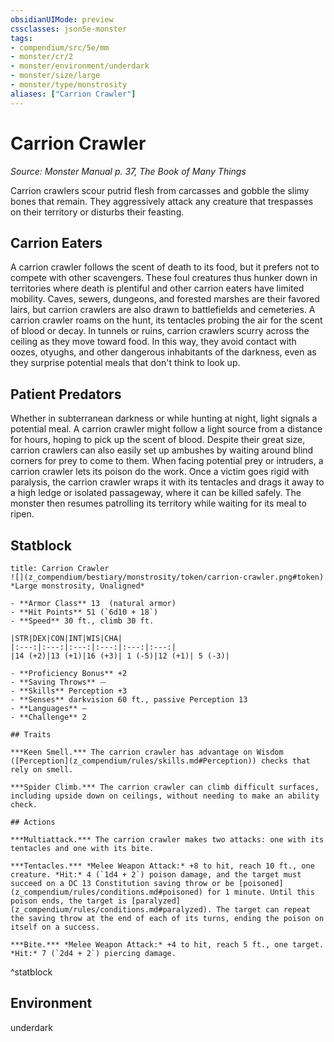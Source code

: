 ```yaml
---
obsidianUIMode: preview
cssclasses: json5e-monster
tags:
- compendium/src/5e/mm
- monster/cr/2
- monster/environment/underdark
- monster/size/large
- monster/type/monstrosity
aliases: ["Carrion Crawler"]
---
```

# Carrion Crawler
*Source: Monster Manual p. 37, The Book of Many Things*  

Carrion crawlers scour putrid flesh from carcasses and gobble the slimy bones that remain. They aggressively attack any creature that trespasses on their territory or disturbs their feasting.

## Carrion Eaters

A carrion crawler follows the scent of death to its food, but it prefers not to compete with other scavengers. These foul creatures thus hunker down in territories where death is plentiful and other carrion eaters have limited mobility. Caves, sewers, dungeons, and forested marshes are their favored lairs, but carrion crawlers are also drawn to battlefields and cemeteries. A carrion crawler roams on the hunt, its tentacles probing the air for the scent of blood or decay. In tunnels or ruins, carrion crawlers scurry across the ceiling as they move toward food. In this way, they avoid contact with oozes, otyughs, and other dangerous inhabitants of the darkness, even as they surprise potential meals that don't think to look up.

## Patient Predators

Whether in subterranean darkness or while hunting at night, light signals a potential meal. A carrion crawler might follow a light source from a distance for hours, hoping to pick up the scent of blood. Despite their great size, carrion crawlers can also easily set up ambushes by waiting around blind corners for prey to come to them. When facing potential prey or intruders, a carrion crawler lets its poison do the work. Once a victim goes rigid with paralysis, the carrion crawler wraps it with its tentacles and drags it away to a high ledge or isolated passageway, where it can be killed safely. The monster then resumes patrolling its territory while waiting for its meal to ripen.

## Statblock

```ad-statblock
title: Carrion Crawler
![](z_compendium/bestiary/monstrosity/token/carrion-crawler.png#token)
*Large monstrosity, Unaligned*

- **Armor Class** 13  (natural armor)
- **Hit Points** 51 (`6d10 + 18`)
- **Speed** 30 ft., climb 30 ft.

|STR|DEX|CON|INT|WIS|CHA|
|:---:|:---:|:---:|:---:|:---:|:---:|
|14 (+2)|13 (+1)|16 (+3)| 1 (-5)|12 (+1)| 5 (-3)|

- **Proficiency Bonus** +2
- **Saving Throws** ⏤
- **Skills** Perception +3
- **Senses** darkvision 60 ft., passive Perception 13
- **Languages** —
- **Challenge** 2

## Traits

***Keen Smell.*** The carrion crawler has advantage on Wisdom ([Perception](z_compendium/rules/skills.md#Perception)) checks that rely on smell.

***Spider Climb.*** The carrion crawler can climb difficult surfaces, including upside down on ceilings, without needing to make an ability check.

## Actions

***Multiattack.*** The carrion crawler makes two attacks: one with its tentacles and one with its bite.

***Tentacles.*** *Melee Weapon Attack:* +8 to hit, reach 10 ft., one creature. *Hit:* 4 (`1d4 + 2`) poison damage, and the target must succeed on a DC 13 Constitution saving throw or be [poisoned](z_compendium/rules/conditions.md#poisoned) for 1 minute. Until this poison ends, the target is [paralyzed](z_compendium/rules/conditions.md#paralyzed). The target can repeat the saving throw at the end of each of its turns, ending the poison on itself on a success.

***Bite.*** *Melee Weapon Attack:* +4 to hit, reach 5 ft., one target. *Hit:* 7 (`2d4 + 2`) piercing damage.
```
^statblock

## Environment

underdark